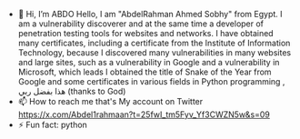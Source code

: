 - 👋 Hi, I’m ABDO
Hello, I am "AbdelRahman Ahmed Sobhy" from Egypt. I am a vulnerability discoverer and at the same time a developer of penetration testing tools for websites and networks. I have obtained many certificates, including a certificate from the Institute of Information Technology, because I discovered many vulnerabilities in many websites and large sites, such as a vulnerability in Google and a vulnerability in Microsoft, which leads I obtained the title of Snake of the Year from Google and some certificates in various fields in Python programming , هذا بفضل ربي (thanks to God)
- 📫 How to reach me that's My account on Twitter https://x.com/Abdel1rahmaan?t=25fwI_tm5Fyv_Yf3CWZN5w&s=09
- ⚡ Fun fact: python 

